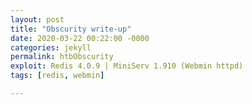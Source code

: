 ```yaml
---
layout: post
title: "Obscurity write-up"
date: 2020-03-22 00:22:00 -0000
categories: jekyll
permalink: htbObscurity
exploit: Redis 4.0.9 | MiniServ 1.910 (Webmin httpd)
tags: [redis, webmin]

---
```

